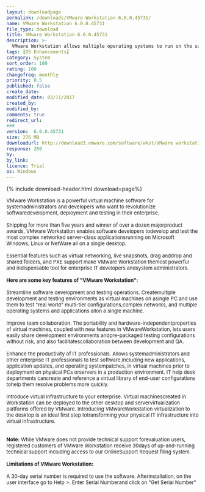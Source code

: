 ```yaml
---
layout: downloadpage
permalink: /downloads/VMware-Workstation-6,0,0,45731/
name: VMware Workstation 6.0.0.45731
file_type: download
title: VMware Workstation 6.0.0.45731
description: >-
  VMware Workstation allows multiple operating systems to run on the same computer
tags: [OS Enhancements]
category: System
sort_order: 100
rating: 100
changefreq: monthly
priority: 0.5
published: false
create_date:
modified_date: 03/11/2017
created_by:
modified_by:
comments: true
redirect_url:
###
version:  6.0.0.45731
size: 276 MB
downloadurl: http://download3.vmware.com/software/wkst/VMware workstation 5.5.0 18463.exe
response: 200
by:
by_link:
licence: Trial
os: Windows
---
```


{% include download-header.html download=page%}

<p style="fix-download-text !important">
<p><font size="2"><p>VMware Workstation is a powerful virtual machine software for systemadministrators and developers who want to revolutionize softwaredevelopment, deployment and testing in their enterprise.<br />
<br />
Shipping for more than five years and winner of over a dozen majorproduct awards, VMware Workstation enables software developers todevelop and test the most complex networked server-class applicationsrunning on Microsoft Windows, Linux or NetWare all on a single desktop.<br />
<br />
Essential features such as virtual networking, live snapshots, drag anddrop and shared folders, and PXE support make VMware Workstation themost powerful and indispensable tool for enterprise IT developers andsystem administrators. <br />
<br />
<span><strong>Here are some key features of "VMware Workstation":</strong></span><br />
<br />
Streamline software development and testing operations. Createmultiple development and testing environments as virtual machines on asingle PC and use them to test "real world" multi-tier configurations,complex networks, and multiple operating systems and applications allon a single machine. <br />
<br />
Improve team collaboration. The portability and hardware-independentproperties of virtual machines, coupled with new features in VMwareWorkstation, lets users easily share development environments andpre-packaged testing configurations without risk, and also facilitatescollaboration between development and QA. <br />
<br />
Enhance the productivity of IT professionals. Allows systemadministrators and other enterprise IT professionals to test software,including new applications, application updates, and operating systempatches, in virtual machines prior to deployment on physical PCs orservers in a production environment. IT help desk departments cancreate and reference a virtual library of end-user configurations tohelp them resolve problems more quickly. <br />
<br />
Introduce virtual infrastructure to your enterprise. Virtual machinescreated in Workstation can be deployed to the other desktop and servervirtualization platforms offered by VMware. Introducing VMwareWorkstation virtualization to the desktop is an ideal first step totransforming your physical IT infrastructure</a> into virtual infrastructure. <br />
<br />
<br />
<strong>Note:</strong> While VMware does not provide technical support forevaluation users, registered customers of VMware Workstation receive 30days of up-and-running technical support including access to our OnlineSupport Request filing system.<br />
<br />
<span><strong>Limitations of VMware Workstation:</strong></span><br />
<br />
A 30-day serial number is required to use the software. Afterinstallation, on the user interface go to Help &gt;. Enter Serial Numberand click on "Get Serial Number"</p></p></p>
